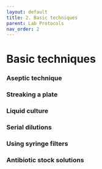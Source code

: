 ```yaml
---
layout: default
title: 2. Basic techniques
parent: Lab Protocols
nav_order: 2
---
```



# Basic techniques

### Aseptic technique

### Streaking a plate

### Liquid culture

### Serial dilutions

### Using syringe filters

### Antibiotic stock solutions
